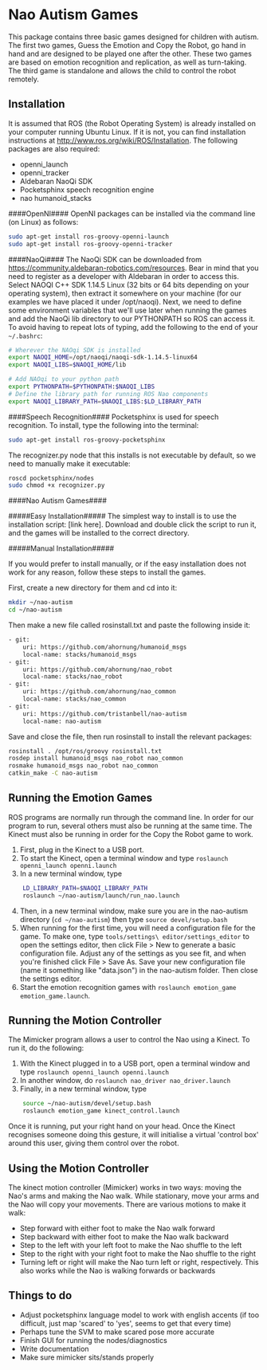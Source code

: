 Nao Autism Games
================

This package contains three basic games designed for children with autism. The first two games, Guess the Emotion and Copy the Robot, go hand in hand and are designed to be played one after the other. These two games are based on emotion recognition and replication, as well as turn-taking. The third game is standalone and allows the child to control the robot remotely.

Installation
------------

It is assumed that ROS (the Robot Operating System) is already installed on your computer running Ubuntu Linux. If it is not, you can find installation instructions at http://www.ros.org/wiki/ROS/Installation. The following packages are also required:

+ openni_launch
+ openni_tracker
+ Aldebaran NaoQi SDK
+ Pocketsphinx speech recognition engine
+ nao humanoid_stacks

####OpenNI####
OpenNI packages can be installed via the command line (on Linux) as follows:
```bash
sudo apt-get install ros-groovy-openni-launch 
sudo apt-get install ros-groovy-openni-tracker
```

####NaoQi####
The NaoQi SDK can be downloaded from https://community.aldebaran-robotics.com/resources. Bear in mind that you need to register as a developer with Aldebaran in order to access this. Select NAOQI C++ SDK 1.14.5 Linux (32 bits or 64 bits depending on your operating system), then extract it somewhere on your machine (for our examples we have placed it under /opt/naoqi). Next, we need to define some environment variables that we'll use later when running the games and add the NaoQi lib directory to our PYTHONPATH so ROS can access it. To avoid having to repeat lots of typing, add the following to the end of your `~/.bashrc`:
```bash
# Wherever the NAOqi SDK is installed
export NAOQI_HOME=/opt/naoqi/naoqi-sdk-1.14.5-linux64
export NAOQI_LIBS=$NAOQI_HOME/lib

# Add NAOqi to your python path
export PYTHONPATH=$PYTHONPATH:$NAOQI_LIBS
# Define the library path for running ROS Nao components
export NAOQI_LIBRARY_PATH=$NAOQI_LIBS:$LD_LIBRARY_PATH
```

####Speech Recognition####
Pocketsphinx is used for speech recognition. To install, type the following into the terminal:
```bash 
sudo apt-get install ros-groovy-pocketsphinx
```

The recognizer.py node that this installs is not executable by default, so we need to manually make it executable:
```bash
roscd pocketsphinx/nodes
sudo chmod +x recognizer.py
```

####Nao Autism Games####

#####Easy Installation#####
The simplest way to install is to use the installation script: [link here]. Download and double click the script to run it, and the games will be installed to the correct directory.

#####Manual Installation#####

If you would prefer to install manually, or if the easy installation does not work for any reason, follow these steps to install the games.

First, create a new directory for them and cd into it:
```bash
mkdir ~/nao-autism
cd ~/nao-autism
```
Then make a new file called rosinstall.txt and paste the following inside it:
```bash
- git:
    uri: https://github.com/ahornung/humanoid_msgs
    local-name: stacks/humanoid_msgs
- git:
    uri: https://github.com/ahornung/nao_robot
    local-name: stacks/nao_robot
- git:
    uri: https://github.com/ahornung/nao_common
    local-name: stacks/nao_common
- git:
    uri: https://github.com/tristanbell/nao-autism
    local-name: nao-autism
```
Save and close the file, then run rosinstall to install the relevant packages:
```bash
rosinstall . /opt/ros/groovy rosinstall.txt
rosdep install humanoid_msgs nao_robot nao_common
rosmake humanoid_msgs nao_robot nao_common
catkin_make -C nao-autism
```

Running the Emotion Games
-------------------------

ROS programs are normally run through the command line. In order for our program to run, several others must also be running at the same time. The Kinect must also be running in order for the Copy the Robot game to work.

1. First, plug in the Kinect to a USB port.
2. To start the Kinect, open a terminal window and type `roslaunch openni_launch openni.launch`
3. In a new terminal window, type

```bash
    LD_LIBRARY_PATH=$NAOQI_LIBRARY_PATH
    roslaunch ~/nao-autism/launch/run_nao.launch
```
4. Then, in a new terminal window, make sure you are in the nao-autism directory (`cd ~/nao-autism`) then type `source devel/setup.bash`
5. When running for the first time, you will need a configuration file for the game. To make one, type `tools/settings\ editor/settings_editor` to open the settings editor, then click File > New to generate a basic configuration file. Adjust any of the settings as you see fit, and when you're finished click File > Save As. Save your new configuration file (name it something like "data.json") in the nao-autism folder. Then close the settings editor.
6. Start the emotion recognition games with `roslaunch emotion_game emotion_game.launch`.

Running the Motion Controller
-----------------------------

The Mimicker program allows a user to control the Nao using a Kinect. To run it, do the following:

1. With the Kinect plugged in to a USB port, open a terminal window and type `roslaunch openni_launch openni.launch`
2. In another window, do `roslaunch nao_driver nao_driver.launch`
3. Finally, in a new terminal window, type

```bash
    source ~/nao-autism/devel/setup.bash
    roslaunch emotion_game kinect_control.launch
```

Once it is running, put your right hand on your head. Once the Kinect recognises someone doing this gesture, it will initialise a virtual 'control box' around this user, giving them control over the robot.

Using the Motion Controller
---------------------------

The kinect motion controller (Mimicker) works in two ways: moving the Nao's arms and making the Nao walk. While stationary, move your arms and the Nao will copy your movements. There are various motions to make it walk:

+ Step forward with either foot to make the Nao walk forward
+ Step backward with either foot to make the Nao walk backward
+ Step to the left with your left foot to make the Nao shuffle to the left
+ Step to the right with your right foot to make the Nao shuffle to the right
+ Turning left or right will make the Nao turn left or right, respectively. This also works while the Nao is walking forwards or backwards

Things to do
------------

+ Adjust pocketsphinx language model to work with english accents (if too difficult, just map 'scared' to 'yes', seems to get that every time)
+ Perhaps tune the SVM to make scared pose more accurate
+ Finish GUI for running the nodes/diagnostics
+ Write documentation
+ Make sure mimicker sits/stands properly
